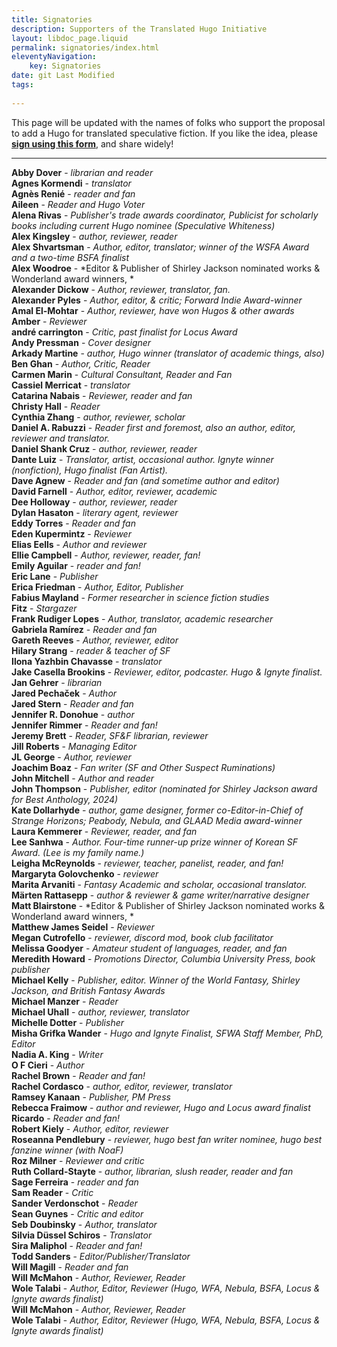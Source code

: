 ```yaml
---
title: Signatories
description: Supporters of the Translated Hugo Initiative
layout: libdoc_page.liquid
permalink: signatories/index.html
eleventyNavigation:
    key: Signatories
date: git Last Modified
tags:
    
---
```


This page will be updated with the names of folks who support the proposal to add a Hugo for translated speculative fiction. If you like the idea, please [**sign using this form**](https://docs.google.com/forms/d/e/1FAIpQLSfzKqYPE3rrvZm0Y8KPEKCNFsXs8j1Sn9qHu48yM-0LWZe5yw/viewform?usp=header), and share widely!

---
**Abby Dover** - *librarian and reader* <br> 
**Agnes Kormendi** - *translator* <br> 
**Agnès Renié** - *reader and fan* <br> 
**Aileen** - *Reader and Hugo Voter* <br> 
**Alena Rivas** - *Publisher's trade awards coordinator, Publicist for scholarly books including current Hugo nominee (Speculative Whiteness)* <br> 
**Alex Kingsley** - *author, reviewer, reader* <br> 
**Alex Shvartsman** - *Author, editor, translator; winner of the WSFA Award and a two-time BSFA finalist* <br> 
**Alex Woodroe** - *Editor & Publisher of Shirley Jackson nominated works & Wonderland award winners,  * <br> 
**Alexander Dickow** - *Author, reviewer, translator, fan.* <br> 
**Alexander Pyles** - *Author, editor, & critic; Forward Indie Award-winner* <br> 
**Amal El-Mohtar** - *Author, reviewer, have won Hugos & other awards* <br> 
**Amber** - *Reviewer* <br> 
**andré carrington** - *Critic, past finalist for Locus Award* <br> 
**Andy Pressman** - *Cover designer* <br> 
**Arkady Martine** - *author, Hugo winner (translator of academic things, also)* <br> 
**Ben Ghan** - *Author, Critic, Reader* <br> 
**Carmen Marin** - *Cultural Consultant, Reader and Fan* <br> 
**Cassiel Merricat** - *translator* <br> 
**Catarina Nabais** - *Reviewer, reader and fan* <br> 
**Christy Hall** - *Reader* <br> 
**Cynthia Zhang** - *author, reviewer, scholar* <br> 
**Daniel A. Rabuzzi** - *Reader first and foremost, also an author, editor, reviewer and translator.* <br> 
**Daniel Shank Cruz** - *author, reviewer, reader* <br> 
**Dante Luiz** - *Translator, artist, occasional author. Ignyte winner (nonfiction), Hugo finalist (Fan Artist).* <br> 
**Dave Agnew** - *Reader and fan (and sometime author and editor)* <br> 
**David Farnell** - *Author, editor, reviewer, academic* <br> 
**Dee Holloway** - *author, reviewer, reader* <br> 
**Dylan Hasaton** - *literary agent, reviewer* <br> 
**Eddy Torres** - *Reader and fan* <br> 
**Eden Kupermintz** - *Reviewer* <br> 
**Elias Eells** - *Author and reviewer* <br> 
**Ellie Campbell** - *Author, reviewer, reader, fan!* <br> 
**Emily Aguilar** - *reader and fan!* <br> 
**Eric Lane** - *Publisher* <br> 
**Erica Friedman** - *Author, Editor, Publisher* <br> 
**Fabius Mayland** - *Former researcher in science fiction studies* <br> 
**Fitz** - *Stargazer* <br> 
**Frank Rudiger Lopes** - *Author, translator, academic researcher* <br> 
**Gabriela Ramírez** - *Reader and fan* <br> 
**Gareth Reeves** - *Author, reviewer, editor* <br> 
**Hilary Strang** - *reader & teacher of SF* <br> 
**Ilona Yazhbin Chavasse** - *translator* <br> 
**Jake Casella Brookins** - *Reviewer, editor, podcaster. Hugo & Ignyte finalist.* <br> 
**Jan Gehrer** - *librarian* <br> 
**Jared Pechaček** - *Author* <br> 
**Jared Stern** - *Reader and fan* <br> 
**Jennifer R. Donohue** - *author* <br> 
**Jennifer Rimmer** - *Reader and fan!* <br> 
**Jeremy Brett** - *Reader, SF&F librarian, reviewer* <br> 
**Jill Roberts** - *Managing Editor* <br> 
**JL George** - *Author, reviewer* <br> 
**Joachim Boaz** - *Fan writer (SF and Other Suspect Ruminations)* <br> 
**John Mitchell** - *Author and reader* <br> 
**John Thompson** - *Publisher, editor (nominated for Shirley Jackson award for Best Anthology, 2024)* <br> 
**Kate Dollarhyde** - *author, game designer, former co-Editor-in-Chief of Strange Horizons; Peabody, Nebula, and GLAAD Media award-winner* <br> 
**Laura Kemmerer** - *Reviewer, reader, and fan* <br> 
**Lee Sanhwa** - *Author. Four-time runner-up prize winner of Korean SF Award. (Lee is my family name.)* <br> 
**Leigha McReynolds** - *reviewer, teacher, panelist, reader, and fan!* <br> 
**Margaryta Golovchenko** - *reviewer* <br> 
**Marita Arvaniti** - *Fantasy Academic and scholar, occasional translator.* <br> 
**Märten Rattasepp** - *author & reviewer & game writer/narrative designer* <br> 
**Matt Blairstone** - *Editor & Publisher of Shirley Jackson nominated works & Wonderland award winners,  * <br> 
**Matthew James Seidel** - *Reviewer* <br> 
**Megan Cutrofello** - *reviewer, discord mod, book club facilitator* <br> 
**Melissa Goodyer** - *Amateur student of languages, reader, and fan* <br> 
**Meredith Howard** - *Promotions Director, Columbia University Press, book publisher* <br> 
**Michael Kelly** - *Publisher, editor. Winner of the World Fantasy, Shirley Jackson, and British Fantasy Awards* <br> 
**Michael Manzer** - *Reader* <br> 
**Michael Uhall** - *author, reviewer, translator* <br> 
**Michelle Dotter** - *Publisher* <br> 
**Misha Grifka Wander** - *Hugo and Ignyte Finalist, SFWA Staff Member, PhD, Editor* <br> 
**Nadia A. King** - *Writer* <br> 
**O F Cieri** - *Author* <br> 
**Rachel Brown** - *Reader and fan!* <br> 
**Rachel Cordasco** - *author, editor, reviewer, translator* <br> 
**Ramsey Kanaan** - *Publisher, PM Press* <br> 
**Rebecca Fraimow** - *author and reviewer, Hugo and Locus award finalist* <br> 
**Ricardo** - *Reader and fan!* <br> 
**Robert Kiely** - *Author, editor, reviewer* <br> 
**Roseanna Pendlebury** - *reviewer, hugo best fan writer nominee, hugo best fanzine winner (with NoaF)* <br> 
**Roz Milner** - *Reviewer and critic* <br> 
**Ruth Collard-Stayte** - *author, librarian, slush reader, reader and fan* <br> 
**Sage Ferreira** - *reader and fan* <br> 
**Sam Reader** - *Critic* <br> 
**Sander Verdonschot** - *Reader* <br> 
**Sean Guynes** - *Critic and editor* <br> 
**Seb Doubinsky** - *Author, translator* <br> 
**Silvia Düssel Schiros** - *Translator* <br> 
**Sira Maliphol** - *Reader and fan!* <br> 
**Todd Sanders** - *Editor/Publisher/Translator* <br> 
**Will Magill** - *Reader and fan* <br> 
**Will McMahon** - *Author, Reviewer, Reader* <br> 
**Wole Talabi** - *Author, Editor, Reviewer (Hugo, WFA, Nebula, BSFA, Locus & Ignyte awards finalist)* <br> 
**Will McMahon** - *Author, Reviewer, Reader* <br> 
**Wole Talabi** - *Author, Editor, Reviewer (Hugo, WFA, Nebula, BSFA, Locus & Ignyte awards finalist)* <br> 
